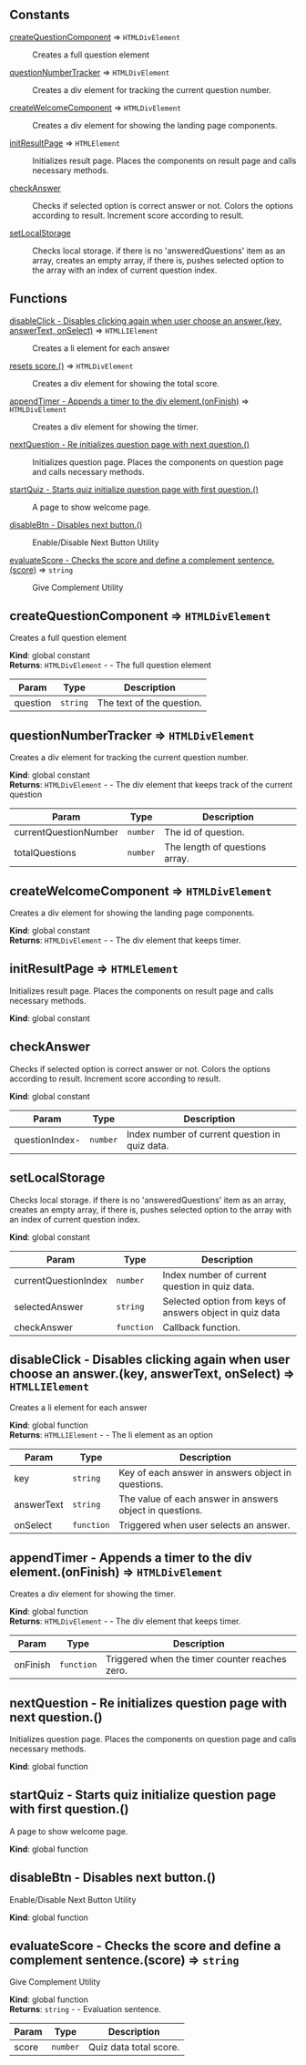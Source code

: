 ## Constants

<dl>
<dt><a href="#createQuestionComponent">createQuestionComponent</a> ⇒ <code>HTMLDivElement</code></dt>
<dd><p>Creates a full question element</p>
</dd>
<dt><a href="#questionNumberTracker">questionNumberTracker</a> ⇒ <code>HTMLDivElement</code></dt>
<dd><p>Creates a div element for tracking the current question number.</p>
</dd>
<dt><a href="#createWelcomeComponent">createWelcomeComponent</a> ⇒ <code>HTMLDivElement</code></dt>
<dd><p>Creates a div element for showing the landing page components.</p>
</dd>
<dt><a href="#initResultPage">initResultPage</a> ⇒ <code>HTMLElement</code></dt>
<dd><p>Initializes result page. Places the components on result page and calls necessary methods.</p>
</dd>
<dt><a href="#checkAnswer">checkAnswer</a></dt>
<dd><p>Checks if selected option is correct answer or not. Colors the options according to result. Increment score according to result.</p>
</dd>
<dt><a href="#setLocalStorage">setLocalStorage</a></dt>
<dd><p>Checks local storage. if there is no &#39;answeredQuestions&#39; item as an array, creates an empty array, if there is, pushes selected option to the array with an index of current question index.</p>
</dd>
</dl>

## Functions

<dl>
<dt><a href="#disableClick - Disables clicking again when user choose an answer.">disableClick - Disables clicking again when user choose an answer.(key, answerText, onSelect)</a> ⇒ <code>HTMLLIElement</code></dt>
<dd><p>Creates a li element for each answer</p>
</dd>
<dt><a href="#restartQuiz - Restarts the quiz, resets score."> resets score.()</a> ⇒ <code>HTMLDivElement</code></dt>
<dd><p>Creates a div element for showing the total score.</p>
</dd>
<dt><a href="#appendTimer - Appends a timer to the div element.">appendTimer - Appends a timer to the div element.(onFinish)</a> ⇒ <code>HTMLDivElement</code></dt>
<dd><p>Creates a div element for showing the timer.</p>
</dd>
<dt><a href="#nextQuestion - Re initializes question page with next question.">nextQuestion - Re initializes question page with next question.()</a></dt>
<dd><p>Initializes question page. Places the components on question page and calls necessary methods.</p>
</dd>
<dt><a href="#startQuiz - Starts quiz initialize question page with first question.">startQuiz - Starts quiz initialize question page with first question.()</a></dt>
<dd><p>A page to show welcome page.</p>
</dd>
<dt><a href="#disableBtn - Disables next button.">disableBtn - Disables next button.()</a></dt>
<dd><p>Enable/Disable Next Button Utility</p>
</dd>
<dt><a href="#evaluateScore - Checks the score and define a complement sentence.">evaluateScore - Checks the score and define a complement sentence.(score)</a> ⇒ <code>string</code></dt>
<dd><p>Give Complement Utility</p>
</dd>
</dl>

<a name="createQuestionComponent"></a>

## createQuestionComponent ⇒ <code>HTMLDivElement</code>
Creates a full question element

**Kind**: global constant  
**Returns**: <code>HTMLDivElement</code> - - The full question element  

| Param | Type | Description |
| --- | --- | --- |
| question | <code>string</code> | The text of the question. |

<a name="questionNumberTracker"></a>

## questionNumberTracker ⇒ <code>HTMLDivElement</code>
Creates a div element for tracking the current question number.

**Kind**: global constant  
**Returns**: <code>HTMLDivElement</code> - - The div element that keeps track of the current question  

| Param | Type | Description |
| --- | --- | --- |
| currentQuestionNumber | <code>number</code> | The id of question. |
| totalQuestions | <code>number</code> | The length of questions array. |

<a name="createWelcomeComponent"></a>

## createWelcomeComponent ⇒ <code>HTMLDivElement</code>
Creates a div element for showing the landing page components.

**Kind**: global constant  
**Returns**: <code>HTMLDivElement</code> - - The div element that keeps timer.  
<a name="initResultPage"></a>

## initResultPage ⇒ <code>HTMLElement</code>
Initializes result page. Places the components on result page and calls necessary methods.

**Kind**: global constant  
<a name="checkAnswer"></a>

## checkAnswer
Checks if selected option is correct answer or not. Colors the options according to result. Increment score according to result.

**Kind**: global constant  

| Param | Type | Description |
| --- | --- | --- |
| questionIndex- | <code>number</code> | Index number of current question in quiz data. |

<a name="setLocalStorage"></a>

## setLocalStorage
Checks local storage. if there is no 'answeredQuestions' item as an array, creates an empty array, if there is, pushes selected option to the array with an index of current question index.

**Kind**: global constant  

| Param | Type | Description |
| --- | --- | --- |
| currentQuestionIndex | <code>number</code> | Index number of current question in quiz data. |
| selectedAnswer | <code>string</code> | Selected option from keys of answers object in quiz data |
| checkAnswer | <code>function</code> | Callback function. |

<a name="disableClick - Disables clicking again when user choose an answer."></a>

## disableClick - Disables clicking again when user choose an answer.(key, answerText, onSelect) ⇒ <code>HTMLLIElement</code>
Creates a li element for each answer

**Kind**: global function  
**Returns**: <code>HTMLLIElement</code> - - The li element as an option  

| Param | Type | Description |
| --- | --- | --- |
| key | <code>string</code> | Key of each answer in answers object in questions. |
| answerText | <code>string</code> | The value of each answer in answers object in questions. |
| onSelect | <code>function</code> | Triggered when user selects an answer. |

<a name="appendTimer - Appends a timer to the div element."></a>

## appendTimer - Appends a timer to the div element.(onFinish) ⇒ <code>HTMLDivElement</code>
Creates a div element for showing the timer.

**Kind**: global function  
**Returns**: <code>HTMLDivElement</code> - - The div element that keeps timer.  

| Param | Type | Description |
| --- | --- | --- |
| onFinish | <code>function</code> | Triggered when the timer counter reaches zero. |

<a name="nextQuestion - Re initializes question page with next question."></a>

## nextQuestion - Re initializes question page with next question.()
Initializes question page. Places the components on question page and calls necessary methods.

**Kind**: global function  
<a name="startQuiz - Starts quiz initialize question page with first question."></a>

## startQuiz - Starts quiz initialize question page with first question.()
A page to show welcome page.

**Kind**: global function  
<a name="disableBtn - Disables next button."></a>

## disableBtn - Disables next button.()
Enable/Disable Next Button Utility

**Kind**: global function  
<a name="evaluateScore - Checks the score and define a complement sentence."></a>

## evaluateScore - Checks the score and define a complement sentence.(score) ⇒ <code>string</code>
Give Complement Utility

**Kind**: global function  
**Returns**: <code>string</code> - - Evaluation sentence.  

| Param | Type | Description |
| --- | --- | --- |
| score | <code>number</code> | Quiz data total score. |

